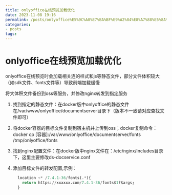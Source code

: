 ```yaml
---
title: onlyoffice在线预览加载优化
date: 2023-11-08 19:16
permalink: /posts/onlyoffice%E5%9C%A8%E7%BA%BF%E9%A2%84%E8%A7%88%E5%8A%A0%E8%BD%BD%E4%BC%98%E5%8C%96
categories:
- posts
tags: 
---
```

# onlyoffice在线预览加载优化

onlyoffice在线预览时会加载相关连的样式和js等静态文件，部分文件体积较大（如sdk文件、fonts文件等）导致前端加载缓慢

将大体积文件备份到oss等服务，并修改nginx转发到指定服务

1. 找到指定的静态文件：在docker版中onlyoffice的静态文件在/var/www/onlyoffice/documentserver目录下（版本不一致请对应查找文件即可）
2. 将docker容器的目标文件复制到宿主机并上传到oss；docker复制命令：docker cp [容器]:/var/www/onlyoffice/documentserver/fonts /tmp/onlyoffice/fonts
3. 找到nginx配置文件：在docker版中nginx文件在：/etc/nginx/includes目录下，这里主要修改ds-docservice.conf
4. 添加目标文件的转发配置,示例：

    ```sql
      location ~* /7.4.1-36/fonts(.*){
    	return https://xxxxxx.com/7.4.1-36/fonts$1?$args;
      }
    ```

‍
